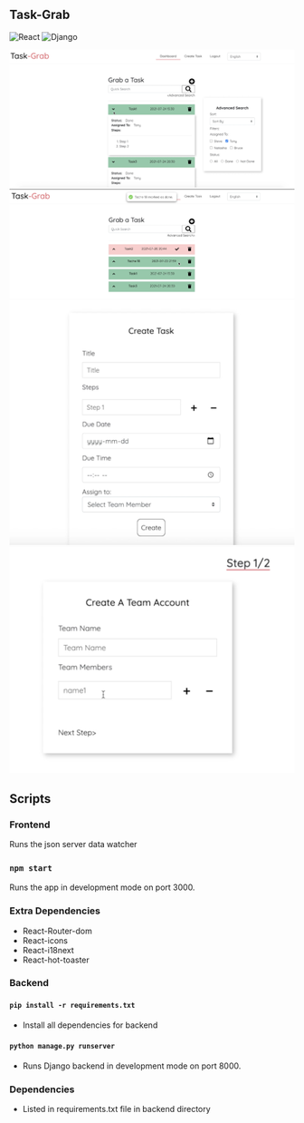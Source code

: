 
## Task-Grab
![React](https://img.shields.io/badge/-React-black?style=for-the-badge&logo=react)
![Django](https://img.shields.io/badge/Django-092E20?style=for-the-badge&logo=django&logoColor=green)

![](./assets/img1.png)
![](./assets/img2.png)
![](./assets/img3.png)
![](./assets/img4.png)

## Scripts

### Frontend

Runs the json server data watcher 


### `npm start`

Runs the app in development mode on port 3000.


### Extra Dependencies

- React-Router-dom
- React-icons
- React-i18next
- React-hot-toaster

### Backend

#### `pip install -r requirements.txt`

- Install all dependencies for backend

#### `python manage.py runserver`

- Runs Django backend in development mode on port 8000.

### Dependencies
 
- Listed in requirements.txt file in backend directory
